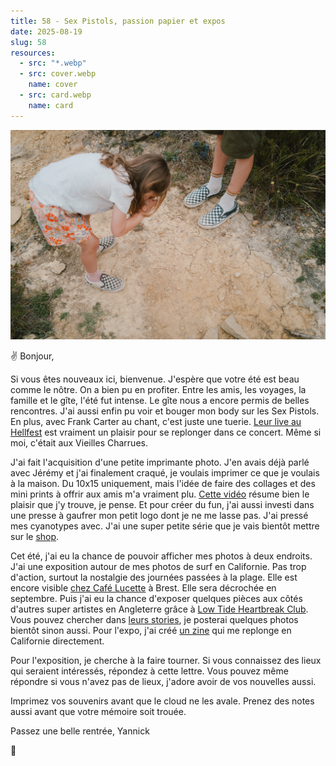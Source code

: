 ```yaml
---
title: 58 - Sex Pistols, passion papier et expos
date: 2025-08-19
slug: 58
resources:
  - src: "*.webp"
  - src: cover.webp
    name: cover
  - src: card.webp
    name: card
---
```


![](YS1010425.webp)

✌ Bonjour,

Si vous êtes nouveaux ici, bienvenue. J'espère que votre été est beau comme le nôtre. On a bien pu en profiter. Entre les amis, les voyages, la famille et le gîte, l'été fut intense. Le gîte nous a encore permis de belles rencontres. J'ai aussi enfin pu voir et bouger mon body sur les Sex Pistols. En plus, avec Frank Carter au chant, c'est juste une tuerie. [Leur live au Hellfest](https://www.youtube.com/watch?v=oo5gy_7uljU) est vraiment un plaisir pour se replonger dans ce concert. Même si moi, c'était aux Vieilles Charrues. 

J'ai fait l'acquisition d'une petite imprimante photo. J'en avais déjà parlé avec Jérémy et j'ai finalement craqué, je voulais imprimer ce que je voulais à la maison. Du 10x15 uniquement, mais l'idée de faire des collages et des mini prints à offrir aux amis m'a vraiment plu. [Cette vidéo](https://www.youtube.com/watch?v=4Pt0WUv-K3E) résume bien le plaisir que j'y trouve, je pense. Et pour créer du fun, j'ai aussi investi dans une presse à gaufrer mon petit logo dont je ne me lasse pas. J'ai pressé mes cyanotypes avec. J'ai une super petite série que je vais bientôt mettre sur le [shop](https://shop.yannickschutz.com).

Cet été, j'ai eu la chance de pouvoir afficher mes photos à deux endroits. J'ai une exposition autour de mes photos de surf en Californie. Pas trop d'action, surtout la nostalgie des journées passées à la plage. Elle est encore visible [chez Café Lucette](https://www.instagram.com/lucette.cafe/) à Brest. Elle sera décrochée en septembre. Puis j'ai eu la chance d'exposer quelques pièces aux côtés d'autres super artistes en Angleterre grâce à [Low Tide Heartbreak Club](https://www.instagram.com/lowtideheartbreakclub/). Vous pouvez chercher dans [leurs stories](https://www.instagram.com/stories/highlights/18128363362409489/), je posterai quelques photos bientôt sinon aussi. Pour l'expo, j'ai créé [un zine](https://shop.yannickschutz.com/products/beach-days) qui me replonge en Californie directement.

Pour l'exposition, je cherche à la faire tourner. Si vous connaissez des lieux qui seraient intéressés, répondez à cette lettre. Vous pouvez même répondre si vous n'avez pas de lieux, j'adore avoir de vos nouvelles aussi.

Imprimez vos souvenirs avant que le cloud ne les avale. Prenez des notes aussi avant que votre mémoire soit trouée. 

Passez une belle rentrée, 
Yannick

💌
